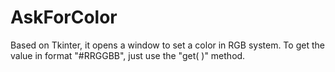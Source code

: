 # AskForColor
Based on Tkinter, it opens a window to set a color in RGB system. To get the value in format "#RRGGBB", just use the "get( )" method.
